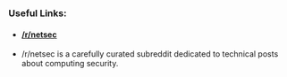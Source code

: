 ### Useful Links:

* #### [/r/netsec](https://old.reddit.com/r/netsec)
 * /r/netsec is a carefully curated subreddit dedicated to technical posts about computing security.
